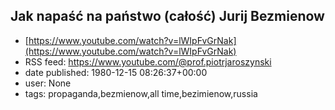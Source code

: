 ## Jak napaść na państwo (całość) Jurij Bezmienow
 - [https://www.youtube.com/watch?v=lWIpFvGrNak](https://www.youtube.com/watch?v=lWIpFvGrNak)
 - RSS feed: https://www.youtube.com/@prof.piotrjaroszynski
 - date published: 1980-12-15 08:26:37+00:00
 - user: None
 - tags: propaganda,bezmienow,all time,bezimienow,russia

